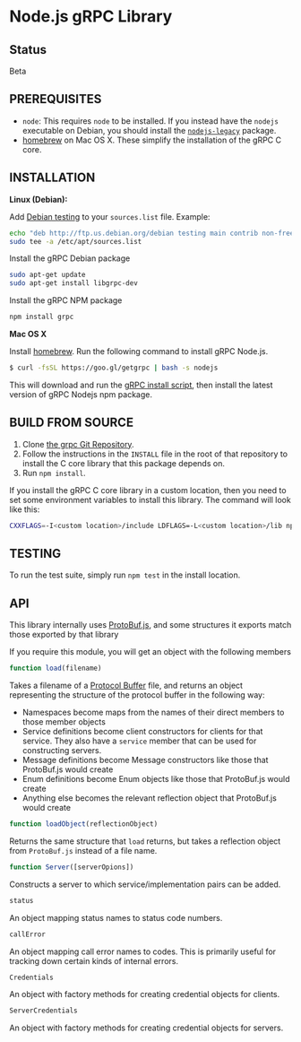 # Node.js gRPC Library

## Status
Beta

## PREREQUISITES
- `node`: This requires `node` to be installed. If you instead have the `nodejs` executable on Debian, you should install the [`nodejs-legacy`](https://packages.debian.org/sid/nodejs-legacy) package.
- [homebrew][] on Mac OS X.  These simplify the installation of the gRPC C core.

## INSTALLATION

**Linux (Debian):**

Add [Debian testing][] to your `sources.list` file. Example:

```sh
echo "deb http://ftp.us.debian.org/debian testing main contrib non-free" | \
sudo tee -a /etc/apt/sources.list
```

Install the gRPC Debian package

```sh
sudo apt-get update
sudo apt-get install libgrpc-dev
```

Install the gRPC NPM package

```sh
npm install grpc
```

**Mac OS X**

Install [homebrew][]. Run the following command to install gRPC Node.js.
```sh
$ curl -fsSL https://goo.gl/getgrpc | bash -s nodejs
```
This will download and run the [gRPC install script][], then install the latest version of gRPC Nodejs npm package.

## BUILD FROM SOURCE
 1. Clone [the grpc Git Repository](https://github.com/grpc/grpc).
 2. Follow the instructions in the `INSTALL` file in the root of that repository to install the C core library that this package depends on.
 3. Run `npm install`.

If you install the gRPC C core library in a custom location, then you need to set some environment variables to install this library. The command will look like this:

```sh
CXXFLAGS=-I<custom location>/include LDFLAGS=-L<custom location>/lib npm install [grpc]
```

## TESTING
To run the test suite, simply run `npm test` in the install location.

## API
This library internally uses [ProtoBuf.js](https://github.com/dcodeIO/ProtoBuf.js), and some structures it exports match those exported by that library

If you require this module, you will get an object with the following members

```javascript
function load(filename)
```

Takes a filename of a [Protocol Buffer](https://developers.google.com/protocol-buffers/) file, and returns an object representing the structure of the protocol buffer in the following way:

 - Namespaces become maps from the names of their direct members to those member objects
 - Service definitions become client constructors for clients for that service. They also have a `service` member that can be used for constructing servers.
 - Message definitions become Message constructors like those that ProtoBuf.js would create
 - Enum definitions become Enum objects like those that ProtoBuf.js would create
 - Anything else becomes the relevant reflection object that ProtoBuf.js would create


```javascript
function loadObject(reflectionObject)
```

Returns the same structure that `load` returns, but takes a reflection object from `ProtoBuf.js` instead of a file name.

```javascript
function Server([serverOpions])
```

Constructs a server to which service/implementation pairs can be added.


```javascript
status
```

An object mapping status names to status code numbers.


```javascript
callError
```

An object mapping call error names to codes. This is primarily useful for tracking down certain kinds of internal errors.


```javascript
Credentials
```

An object with factory methods for creating credential objects for clients.


```javascript
ServerCredentials
```

An object with factory methods for creating credential objects for servers.

[homebrew]:http://brew.sh
[gRPC install script]:https://raw.githubusercontent.com/grpc/homebrew-grpc/master/scripts/install
[Debian testing]:https://www.debian.org/releases/stretch/
